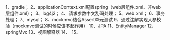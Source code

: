 1、gradle；
2、applicationContext.xml配置spring（web层组件.xml、非web层组件.xml）；
3、log4j2；
4、请求参数中文乱码处理；
5、web.xml；
6、事务处理；
7、mysql；
8、mockmvc结合Assert单元测试
9、通过注解实现入参校验（mockmvc测试的时候应该不起作用）
10、JPA
11、EntityManager
12、springMvc
13、视图解释器
14、
15、




